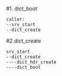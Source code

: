 #1. dict_boot

```
caller:
--srv_start
--dict_create
```

#2.dict_create
```
srv_start
--dict_create
----dict_hdr_create
----dict_boot

```